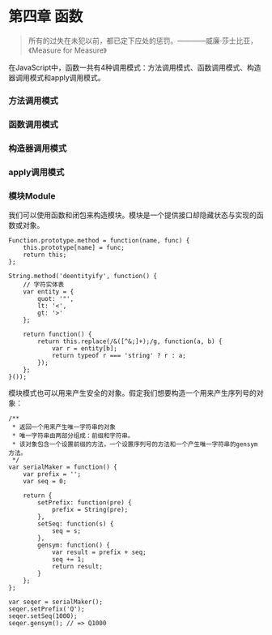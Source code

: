 # 第四章 函数

> 所有的过失在未犯以前，都已定下应处的惩罚。————威廉·莎士比亚，《Measure for Measure》

在JavaScript中，函数一共有4种调用模式：方法调用模式、函数调用模式、构造器调用模式和apply调用模式。

### 方法调用模式

### 函数调用模式

### 构造器调用模式

### apply调用模式

### 模块Module

我们可以使用函数和闭包来构造模块。模块是一个提供接口却隐藏状态与实现的函数或对象。

    Function.prototype.method = function(name, func) {
        this.prototype[name] = func;
        return this;
    };

    String.method('deentityify', function() {
        // 字符实体表
        var entity = {
            quot: '"',
            lt: '<',
            gt: '>'
        };

        return function() {
            return this.replace(/&([^&;]+);/g, function(a, b) {
                var r = entity[b];
                return typeof r === 'string' ? r : a;
            });
        };
    }());

模块模式也可以用来产生安全的对象。假定我们想要构造一个用来产生序列号的对象：

    /**
     * 返回一个用来产生唯一字符串的对象
     * 唯一字符串由两部分组成：前缀和字符串。
     * 该对象包含一个设置前缀的方法，一个设置序列号的方法和一个产生唯一字符串的gensym方法。
     */
    var serialMaker = function() {
        var prefix = '';
        var seq = 0;

        return {
            setPrefix: function(pre) {
                prefix = String(pre);
            },
            setSeq: function(s) {
                seq = s;
            },
            gensym: function() {
                var result = prefix + seq;
                seq += 1;
                return result;
            }
        };
    };

    var seqer = serialMaker();
    seqer.setPrefix('Q');
    seqer.setSeq(1000);
    seqer.gensym(); // => Q1000



















